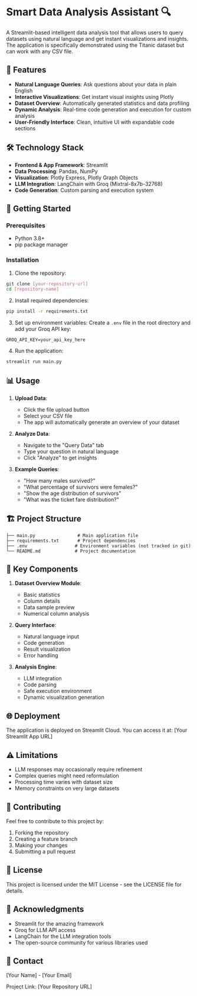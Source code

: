 # Smart Data Analysis Assistant 🔍

A Streamlit-based intelligent data analysis tool that allows users to query datasets using natural language and get instant visualizations and insights. The application is specifically demonstrated using the Titanic dataset but can work with any CSV file.

## 🌟 Features

- **Natural Language Queries**: Ask questions about your data in plain English
- **Interactive Visualizations**: Get instant visual insights using Plotly
- **Dataset Overview**: Automatically generated statistics and data profiling
- **Dynamic Analysis**: Real-time code generation and execution for custom analysis
- **User-Friendly Interface**: Clean, intuitive UI with expandable code sections

## 🛠️ Technology Stack

- **Frontend & App Framework**: Streamlit
- **Data Processing**: Pandas, NumPy
- **Visualization**: Plotly Express, Plotly Graph Objects
- **LLM Integration**: LangChain with Groq (Mixtral-8x7b-32768)
- **Code Generation**: Custom parsing and execution system

## 🚀 Getting Started

### Prerequisites

- Python 3.8+
- pip package manager

### Installation

1. Clone the repository:
```bash
git clone [your-repository-url]
cd [repository-name]
```

2. Install required dependencies:
```bash
pip install -r requirements.txt
```

3. Set up environment variables:
Create a `.env` file in the root directory and add your Groq API key:
```
GROQ_API_KEY=your_api_key_here
```

4. Run the application:
```bash
streamlit run main.py
```

## 📊 Usage

1. **Upload Data**:
   - Click the file upload button
   - Select your CSV file
   - The app will automatically generate an overview of your dataset

2. **Analyze Data**:
   - Navigate to the "Query Data" tab
   - Type your question in natural language
   - Click "Analyze" to get insights

3. **Example Queries**:
   - "How many males survived?"
   - "What percentage of survivors were females?"
   - "Show the age distribution of survivors"
   - "What was the ticket fare distribution?"

## 🏗️ Project Structure

```
├── main.py                # Main application file
├── requirements.txt       # Project dependencies
├── .env                  # Environment variables (not tracked in git)
└── README.md             # Project documentation
```

## 🔧 Key Components

1. **Dataset Overview Module**:
   - Basic statistics
   - Column details
   - Data sample preview
   - Numerical column analysis

2. **Query Interface**:
   - Natural language input
   - Code generation
   - Result visualization
   - Error handling

3. **Analysis Engine**:
   - LLM integration
   - Code parsing
   - Safe execution environment
   - Dynamic visualization generation

## 🌐 Deployment

The application is deployed on Streamlit Cloud. You can access it at:
[Your Streamlit App URL]

## ⚠️ Limitations

- LLM responses may occasionally require refinement
- Complex queries might need reformulation
- Processing time varies with dataset size
- Memory constraints on very large datasets

## 🤝 Contributing

Feel free to contribute to this project by:
1. Forking the repository
2. Creating a feature branch
3. Making your changes
4. Submitting a pull request

## 📄 License

This project is licensed under the MIT License - see the LICENSE file for details.

## 🙏 Acknowledgments

- Streamlit for the amazing framework
- Groq for LLM API access
- LangChain for the LLM integration tools
- The open-source community for various libraries used

## 📧 Contact

[Your Name] - [Your Email]

Project Link: [Your Repository URL]
